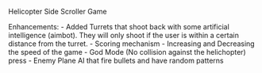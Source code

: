 Helicopter Side Scroller Game

Enhancements:
    - Added Turrets that shoot back with some artificial intelligence (aimbot). They will only shoot if the user is within a certain distance from the turret.
    - Scoring mechanism
    - Increasing and Decreasing the speed of the game
    - God Mode (No collision against the helichopter) press 
    - Enemy Plane AI that fire bullets and have random patterns